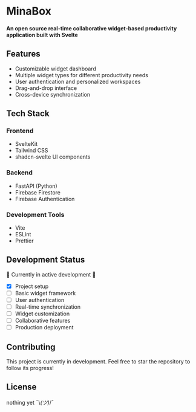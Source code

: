 # MinaBox

#### An open source real-time collaborative widget-based productivity application built with Svelte

## Features

- Customizable widget dashboard
- Multiple widget types for different productivity needs
- User authentication and personalized workspaces
- Drag-and-drop interface
- Cross-device synchronization

## Tech Stack

### Frontend
- SvelteKit
- Tailwind CSS
- shadcn-svelte UI components

### Backend
- FastAPI (Python)
- Firebase Firestore
- Firebase Authentication

### Development Tools
- Vite
- ESLint
- Prettier

## Development Status

🚧 Currently in active development 🚧

- [x] Project setup
- [ ] Basic widget framework
- [ ] User authentication
- [ ] Real-time synchronization
- [ ] Widget customization
- [ ] Collaborative features
- [ ] Production deployment

## Contributing

This project is currently in development. Feel free to star the repository to follow its progress!

## License

nothing yet ¯\\_(ツ)_/¯